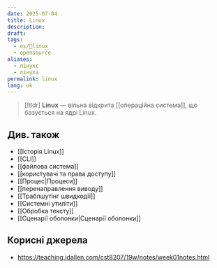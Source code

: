 ```yaml
---
date: 2025-07-04
title: Linux
description: 
draft: 
tags:
  - os/🐧linux
  - opensource
aliases:
  - лінукс
  - лінуха
permalink: linux
lang: uk
---
```


> [!tldr]
> **Linux** — вільна відкрита [[операційна система]], що базується на ядрі Linux.

## Див. також

- [[Історія Linux]]
- [[CLI]]
- [[файлова система]]
- [[користувачі та права доступу]]
- [[Процес|Процеси]]
- [[перенаправлення виводу]]
- [[Траблшутінг швидкодії]]
- [[Системні утиліти]]
- [[Обробка тексту]]
- [[Сценарії оболонки|Сценарії оболонки]]

## Корисні джерела

- https://teaching.idallen.com/cst8207/19w/notes/week01notes.html